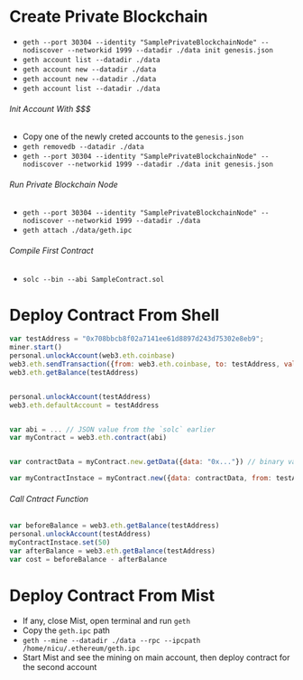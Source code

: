 
# Create Private Blockchain
- `geth --port 30304 --identity "SamplePrivateBlockchainNode" --nodiscover --networkid 1999 --datadir ./data init genesis.json`
- `geth account list --datadir ./data`
- `geth account new --datadir ./data`
- `geth account new --datadir ./data`
- `geth account list --datadir ./data`

###### Init Account With $$$
- Copy one of the newly creted accounts to the `genesis.json`
- `geth removedb --datadir ./data`
- `geth --port 30304 --identity "SamplePrivateBlockchainNode" --nodiscover --networkid 1999 --datadir ./data init genesis.json`

###### Run Private Blockchain Node
- `geth --port 30304 --identity "SamplePrivateBlockchainNode" --nodiscover --networkid 1999 --datadir ./data`
- `geth attach ./data/geth.ipc`

###### Compile First Contract
- `solc --bin --abi SampleContract.sol`

# Deploy Contract From Shell
```javascript
var testAddress = "0x708bbcb8f02a7141ee61d8897d243d75302e8eb9";
miner.start()
personal.unlockAccount(web3.eth.coinbase)
web3.eth.sendTransaction({from: web3.eth.coinbase, to: testAddress, value: web3.toWei("0.1","ether")})
web3.eth.getBalance(testAddress)


personal.unlockAccount(testAddress)
web3.eth.defaultAccount = testAddress


var abi = ... // JSON value from the `solc` earlier
var myContract = web3.eth.contract(abi)


var contractData = myContract.new.getData({data: "0x..."}) // binary value from the `solc` earlier

var myContractInstace = myContract.new({data: contractData, from: testAddress, gas: 1000000})
```

###### Call Cntract Function
```javascript
var beforeBalance = web3.eth.getBalance(testAddress)
personal.unlockAccount(testAddress)
myContractInstace.set(50)
var afterBalance = web3.eth.getBalance(testAddress)
var cost = beforeBalance - afterBalance
```

# Deploy Contract From Mist
 - If any, close Mist, open terminal and run `geth`
 - Copy the `geth.ipc` path
 - `geth --mine --datadir ./data --rpc --ipcpath /home/nicu/.ethereum/geth.ipc`
 - Start Mist and see the mining on main account, then deploy contract for the second account

